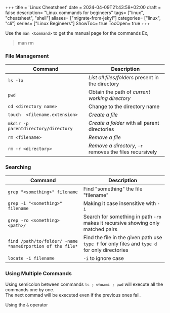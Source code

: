 +++
title = 'Linux Cheatsheet'
date = 2024-04-09T21:43:58+02:00
draft = false
description= "Linux commands for begineers"
tags= ["linux", "cheatsheet", "shell"]
aliases= ["migrate-from-jekyl"]
categories= ["linux", "cli"]
series= ["Linux Begineers"]
ShowToc= true
TocOpen= true
+++

Use the `man <Command>` to get the manual page for the commands Ex,
> man rm

### File Management

| Command                              | Description                                              |
| ----                                 | ---                                                      |
| `ls -la`                             | *List all files/folders* present in the directory        |
| `pwd`                                | Obtain the path of *current working directory*           |
| `cd <directory name>`                | Change to the directory name                             |
| `touch  <filename.extension>`        | *Create a file*                                          |
| `mkdir -p parentdirectory/directory` | *Create a folder* with all parent directories            |
| `rm <filename>`                      | *Remove a file*                                          |
| `rm -r <directory>`                  | *Remove a directory*, `-r` removes the files recursively |

### Searching

| Command                                                   | Description                                                                                   |
| ----                                                      | ---                                                                                           |
| `grep "<something>" filename`                             | Find "something" the file "filename"                                                          |
| `grep -i "<something>" filename`                          | Making it case insensitive with `-i`                                                          |
| `grep -ro <something> <path>/`                            | Search for something in path `-ro` makes it recursive showing only matched pairs              |
| `find /path/to/folder/ -name *nameOrportion of the file*` | Find the file in the given path use `type f` for only files and `type d` for only directories |
| `locate -i filename`                                      | `-i` to ignore case                                                                           |

### Using Multiple Commands

Using semicolon between commands `ls ; whoami ; pwd` will execute all the commands one by one.  
The next commad will be executed even if the previous ones fail.

Using the `&` operator 







